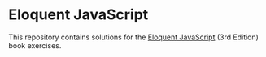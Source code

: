 Eloquent JavaScript
===================

This repository contains solutions for the [Eloquent JavaScript][eloquent-js] (3rd Edition) book exercises.

[eloquent-js]: https://eloquentjavascript.net/
